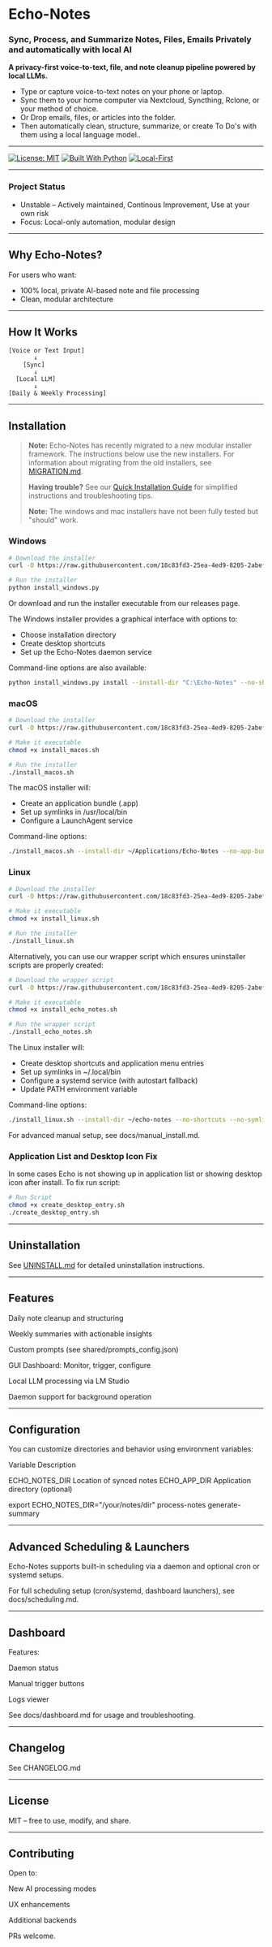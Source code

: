 # Echo-Notes

### Sync, Process, and Summarize Notes, Files, Emails Privately and automatically with local AI

**A privacy-first voice-to-text, file, and note cleanup pipeline powered by local LLMs.**  
- Type or capture voice-to-text notes on your phone or laptop.
- Sync them to your home computer via Nextcloud, Syncthing, Rclone, or your method of choice.
- Or Drop emails, files, or articles into the folder.
- Then automatically clean, structure, summarize, or create To Do's with them using a local language model..

---

[![License: MIT](https://img.shields.io/badge/License-MIT-yellow.svg)](https://opensource.org/licenses/MIT)
[![Built With Python](https://img.shields.io/badge/Built%20with-Python-blue)](https://www.python.org/)
[![Local-First](https://img.shields.io/badge/Privacy-Local%20Only-green)](#)

---

### Project Status

- Unstable – Actively maintained, Continous Improvement, Use at your own risk
- Focus: Local-only automation, modular design

---

## Why Echo-Notes?

For users who want:
- 100% local, private AI-based note and file processing
- Clean, modular architecture

---

## How It Works

```text
[Voice or Text Input]  
       ↓
    [Sync]
       ↓
  [Local LLM] 
       ↓
[Daily & Weekly Processing]
```

---

## Installation

> **Note:** Echo-Notes has recently migrated to a new modular installer framework. The instructions below use the new installers. For information about migrating from the old installers, see [MIGRATION.md](MIGRATION.md).
>
> **Having trouble?** See our [Quick Installation Guide](Docs/quick_install_guide.md) for simplified instructions and troubleshooting tips.
>
> **Note:** The windows and mac installers have not been fully tested but "should" work. 

### Windows

```bash
# Download the installer
curl -O https://raw.githubusercontent.com/18c83fd3-25ea-4ed9-8205-2abeff9b3883/Echo-Notes/main/installers/install_windows.py

# Run the installer
python install_windows.py
```

Or download and run the installer executable from our releases page.

The Windows installer provides a graphical interface with options to:
- Choose installation directory
- Create desktop shortcuts
- Set up the Echo-Notes daemon service

Command-line options are also available:
```bash
python install_windows.py install --install-dir "C:\Echo-Notes" --no-shortcut --no-service
```

### macOS

```bash
# Download the installer
curl -O https://raw.githubusercontent.com/18c83fd3-25ea-4ed9-8205-2abeff9b3883/Echo-Notes/main/installers/install_macos.sh

# Make it executable
chmod +x install_macos.sh

# Run the installer
./install_macos.sh
```

The macOS installer will:
- Create an application bundle (.app)
- Set up symlinks in /usr/local/bin
- Configure a LaunchAgent service

Command-line options:
```bash
./install_macos.sh --install-dir ~/Applications/Echo-Notes --no-app-bundle --no-symlinks --no-service
```

### Linux

```bash
# Download the installer
curl -O https://raw.githubusercontent.com/18c83fd3-25ea-4ed9-8205-2abeff9b3883/Echo-Notes/main/installers/install_linux.sh

# Make it executable
chmod +x install_linux.sh

# Run the installer
./install_linux.sh
```

Alternatively, you can use our wrapper script which ensures uninstaller scripts are properly created:

```bash
# Download the wrapper script
curl -O https://raw.githubusercontent.com/18c83fd3-25ea-4ed9-8205-2abeff9b3883/Echo-Notes/main/install_echo_notes.sh

# Make it executable
chmod +x install_echo_notes.sh

# Run the wrapper script
./install_echo_notes.sh
```

The Linux installer will:
- Create desktop shortcuts and application menu entries
- Set up symlinks in ~/.local/bin
- Configure a systemd service (with autostart fallback)
- Update PATH environment variable

Command-line options:
```bash
./install_linux.sh --install-dir ~/echo-notes --no-shortcuts --no-symlinks --no-service
```

For advanced manual setup, see docs/manual_install.md.

### Application List and Desktop Icon Fix

In some cases Echo is not showing up in application list or showing desktop icon after install. To fix run script:

```bash
# Run Script
chmod +x create_desktop_entry.sh
./create_desktop_entry.sh
```

---

## Uninstallation

See [UNINSTALL.md](Docs/Uninstall.md) for detailed uninstallation instructions. 

---

## Features

Daily note cleanup and structuring

Weekly summaries with actionable insights

Custom prompts (see shared/prompts_config.json)

GUI Dashboard: Monitor, trigger, configure

Local LLM processing via LM Studio

Daemon support for background operation


---

## Configuration

You can customize directories and behavior using environment variables:

Variable	Description

ECHO_NOTES_DIR	Location of synced notes
ECHO_APP_DIR	Application directory (optional)


export ECHO_NOTES_DIR="/your/notes/dir"
process-notes
generate-summary


---

## Advanced Scheduling & Launchers

Echo-Notes supports built-in scheduling via a daemon and optional cron or systemd setups.

For full scheduling setup (cron/systemd, dashboard launchers), see docs/scheduling.md.


---

## Dashboard

Features:

Daemon status

Manual trigger buttons

Logs viewer


See docs/dashboard.md for usage and troubleshooting.


---

## Changelog

See CHANGELOG.md


---

## License

MIT – free to use, modify, and share.


---

## Contributing

Open to:

New AI processing modes

UX enhancements

Additional backends


PRs welcome.
